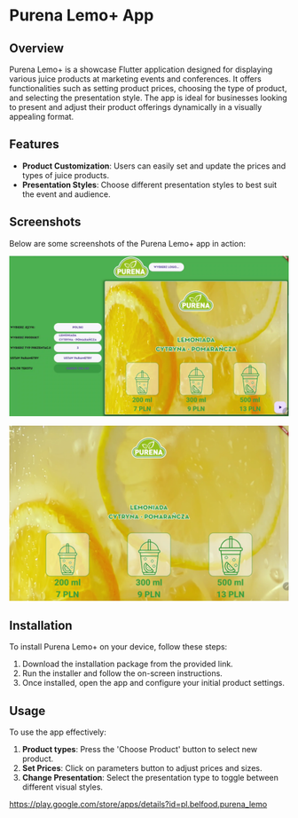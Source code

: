 # Purena Lemo+ App

## Overview

Purena Lemo+ is a showcase Flutter application designed for displaying various juice products at
marketing
events and conferences. It offers functionalities such as setting product prices, choosing the type
of product, and selecting the presentation style. The app is ideal for businesses looking to present
and adjust their product offerings dynamically in a visually appealing format.

## Features

- **Product Customization**: Users can easily set and update the prices and types of juice products.
- **Presentation Styles**: Choose different presentation styles to best suit the event and audience.

## Screenshots

Below are some screenshots of the Purena Lemo+ app in action:

![Purena Lemo+ Screenshot 1](./screen1.png)

![Purena Lemo+ Screenshot 2](./screen2.png)

## Installation

To install Purena Lemo+ on your device, follow these steps:

1. Download the installation package from the provided link.
2. Run the installer and follow the on-screen instructions.
3. Once installed, open the app and configure your initial product settings.

## Usage

To use the app effectively:

1. **Product types**: Press the 'Choose Product' button to select new product.
2. **Set Prices**: Click on parameters button to adjust prices and sizes.
3. **Change Presentation**: Select the presentation type to toggle between different visual styles.

https://play.google.com/store/apps/details?id=pl.belfood.purena_lemo
